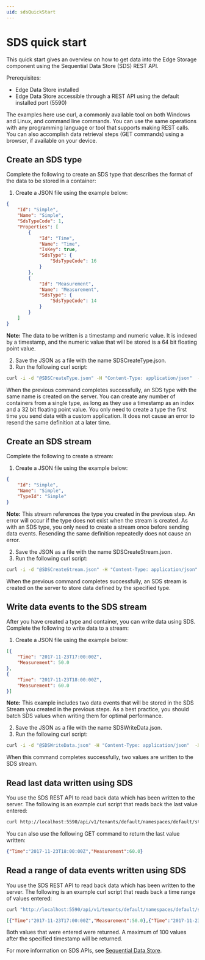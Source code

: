 ```yaml
---
uid: sdsQuickStart
---
```


# SDS quick start

This quick start gives an overview on how to get data into the Edge Storage component using the Sequential Data Store (SDS) REST API. 

Prerequisites:
  * Edge Data Store installed
  * Edge Data Store accessible through a REST API using the default installed port (5590)

The examples here use curl, a commonly available tool on both Windows and Linux, and command line commands. You can use the same operations with any programming language or tool that supports making REST calls. You can also accomplish data retrieval steps (GET commands) using a browser, if available on your device.

## Create an SDS type

Complete the following to create an SDS type that describes the format of the data to be stored in a container:

1. Create a JSON file using the example below:

```json
{
    "Id": "Simple",
    "Name": "Simple",
    "SdsTypeCode": 1,
    "Properties": [
        {
            "Id": "Time",
            "Name": "Time",
            "IsKey": true,
            "SdsType": {
                "SdsTypeCode": 16
            }
        },
        {
            "Id": "Measurement",
            "Name": "Measurement",
            "SdsType": {
                "SdsTypeCode": 14
            }
        }
    ]
}
```

**Note:** The data to be written is a timestamp and numeric value.  It is indexed by a timestamp, and the numeric value that will be stored is a 64 bit floating point value. 

2. Save the JSON as a file with the name SDSCreateType.json.
3. Run the following curl script:

```bash
curl -i -d "@SDSCreateType.json" -H "Content-Type: application/json"  -X POST http://localhost:5590/api/v1/tenants/default/namespaces/default/types/Simple
```

When the previous command completes successfully, an SDS type with the same name is created on the server. You can create any number of containers from a single type, as long as they use a timestamp as an index and a 32 bit floating point value. You only need to create a type the first time you send data with a custom application. It does not cause an error to resend the same definition at a later time.

## Create an SDS stream

Complete the following to create a stream: 

1. Create a JSON file using the example below:

```json
{
    "Id": "Simple",
    "Name": "Simple",
    "TypeId": "Simple"
}
```

**Note:** This stream references the type you created in the previous step.  An error will occur if the type does not exist when the stream is created. As with an SDS type, you only need to create a stream once before sending data events. Resending the same definition repeatedly does not cause an error.

2. Save the JSON as a file with the name SDSCreateStream.json.
3. Run the following curl script:

```bash
curl -i -d "@SDSCreateStream.json" -H "Content-Type: application/json"  -X POST http://localhost:5590/api/v1/tenants/default/namespaces/default/streams/Simple
```

When the previous command completes successfully, an SDS stream is created on the server to store data defined by the specified type.

## Write data events to the SDS stream

After you have created a type and container, you can write data using SDS. Complete the following to write data to a stream:

1. Create a JSON file using the example below:

```json
[{
    "Time": "2017-11-23T17:00:00Z",
    "Measurement": 50.0
},
{
    "Time": "2017-11-23T18:00:00Z",
    "Measurement": 60.0
}]
```

**Note:** This example includes two data events that will be stored in the SDS Stream you created in the previous steps. As a best practice, you should batch SDS values when writing them for optimal performance.

2. Save the JSON as a file with the name SDSWriteData.json.
3. Run the following curl script:

```bash
curl -i -d "@SDSWriteData.json" -H "Content-Type: application/json"  -X POST http://localhost:5590/api/v1/tenants/default/namespaces/default/streams/Simple/Data
```

When this command completes successfully, two values are written to the SDS stream.

## Read last data written using SDS

You use the SDS REST API to read back data which has been written to the server. The following is an example curl script that reads back the last value entered:

```bash
curl http://localhost:5590/api/v1/tenants/default/namespaces/default/streams/Simple/Data/Last
```

You can also use the following GET command to return the last value written:

```json
{"Time":"2017-11-23T18:00:00Z","Measurement":60.0}
```

## Read a range of data events written using SDS

You use the SDS REST API to read back data which has been written to the server. The following is an example curl script that reads back a time range of values entered:

```bash
curl "http://localhost:5590/api/v1/tenants/default/namespaces/default/streams/Simple/Data?startIndex=2017-07-08T13:00:00Z&count=100"
```

```json
[{"Time":"2017-11-23T17:00:00Z","Measurement":50.0},{"Time":"2017-11-23T18:00:00Z","Measurement":60.0}]
```

Both values that were entered were returned.  A maximum of 100 values after the specified timestamp will be returned.

For more information on SDS APIs, see [Sequential Data Store](xref:sdsOverview).
